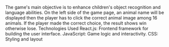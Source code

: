 The game's main objective is to enhance children's object recognition and language abilities. On the left side of the game page, an animal name will be displayed then the player has to click the correct animal image among 16 animals. If the player made the correct choice, the result shows win otherwise lose.
Technologies Used React.js: Frontend framework for building the user interface. JavaScript: Game logic and interactivity. CSS: Styling and layout
